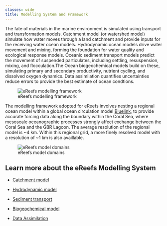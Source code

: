 ```yaml
---
classes: wide
title: Modelling System and Framework
---
```


The fate of materials in the marine environment is simulated using transport and transformation models. Catchment model (or watershed model) simulate how water moves through a land catchment and provide inputs for the receiving water ocean models. Hydrodynamic ocean models drive water movement and mixing, forming the foundation for water quality and ecological response models. Oceanic sediment transport models predict the movement of suspended particulates, including settling, resuspension, mixing, and flocculation.The Ocean biogeochemical models build on these, simulating primary and secondary productivity, nutrient cycling, and dissolved oxygen dynamics. Data assimilation quantifies uncertainties reduce errors to provide the best estimate of ocean condtions.

<figure>
    <img src="/assets/images/research/eReefs_model_framework2.png" title="eReefs modelling framework" alt="eReefs modelling framework">
    <figcaption>
        eReefs modelling framework
    </figcaption>
</figure>

The modelling framework adopted for eReefs involves nesting a regional ocean model within a global ocean circulation model [Bluelink](https://www.csiro.au/en/research/natural-environment/oceans/bluelink), to provide accurate forcing data along the boundary within the Coral Sea, where mesoscale oceanographic processes strongly affect exchange between the Coral Sea and the GBR Lagoon. The average resolution of the regional model is ~4 km. Within this regional grid, a more finely resolved model with a resolution of ~1 km is also availlable.

<figure>
    <img src="/assets/images/research/eReefs_model_framework.png" title="eReefs model domains" alt="eReefs model domains">
    <figcaption>
        eReefs model domains
    </figcaption>
</figure>

## Learn more about the eReefs Modelling System

- [Catchment model](/research/catchment_model)

- [Hydrodynamic model](https://research.csiro.au/ereefs/models/models-about/models-hydrodynamics/)

- [Sediment transport](https://research.csiro.au/ereefs/models/models-about/models-sediment-transport/)

- [Biogeochemical model](https://research.csiro.au/ereefs/models/models-about/models-biogeochemistry/)

- [Data Assimilation](https://research.csiro.au/ereefs/models/forcing/data-assimmilation/)



